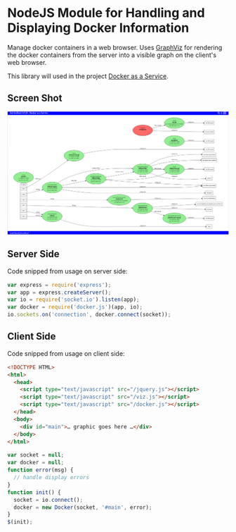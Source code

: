 # NodeJS Module for Handling and Displaying Docker Information

Manage docker containers in a web browser. Uses [GraphViz](https://github.com/mdaines/viz.js/) for rendering the docker containers from the server into a visible graph on the client's web browser.

This library will used in the project [Docker as a Service](https://servicedock.ch).

## Screen Shot

![Screen Shot of Docker Visualization](screenshot1.png)

## Server Side

Code snipped from usage on server side:

```javascript
var express = require('express');
var app = express.createServer();
var io = require('socket.io').listen(app);
var docker = require('docker.js')(app, io);
io.sockets.on('connection', docker.connect(socket));
```

## Client Side

Code snipped from usage on client side:

```html
<!DOCTYPE HTML>
<html>
  <head>
    <script type="text/javascript" src="/jquery.js"></script>
    <script type="text/javascript" src="/viz.js"></script>
    <script type="text/javascript" src="/docker.js"></script>
  </head>
  <body>
    <div id="main">… graphic goes here …</div>
  </body>
</html>
```
```javascript
var socket = null;
var docker = null;
function error(msg) {
  // handle display errors
}
function init() {
  socket = io.connect();
  docker = new Docker(socket, '#main', error);
}
$(init);
```